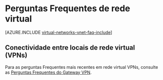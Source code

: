 <properties 
   pageTitle="Perguntas Frequentes de rede virtual"
   description="Rede virtual Azure (VNet) perguntas Frequentes"
   services="virtual-network"
   documentationCenter="na"
   authors="jimdial"
   manager="carmonm"
   editor="tysonn" />
<tags 
   ms.service="virtual-network"
   ms.devlang="na"
   ms.topic="article"
   ms.tgt_pltfrm="na"
   ms.workload="infrastructure-services"
   ms.date="03/15/2016"
   ms.author="jdial" />

# <a name="virtual-network-faq"></a>Perguntas Frequentes de rede virtual

[AZURE.INCLUDE [virtual-networks-vnet-faq-include](../../includes/virtual-networks-vnet-faq-include.md)]

## <a name="virtual-network-cross-premises-connectivity-vpns"></a>Conectividade entre locais de rede virtual (VPNs)

Para as perguntas Frequentes mais recentes em rede virtual VPNs, consulte as [Perguntas Frequentes do Gateway VPN](../vpn-gateway/vpn-gateway-vpn-faq.md).
